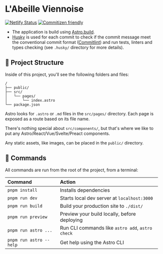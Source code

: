 # L'Abeille Viennoise

[![Netlify Status](https://api.netlify.com/api/v1/badges/c6c2a8c9-6270-4c1d-8aef-de809f2c966e/deploy-status)](https://app.netlify.com/sites/labeilleviennoise/deploys)
[![Commitizen friendly](https://img.shields.io/badge/commitizen-friendly-brightgreen.svg)](http://commitizen.github.io/cz-cli/)

- The application is build using [Astro.build](https://astro.build/).
- [Husky](https://typicode.github.io/husky/#/) is used for each commit to check if the commit message meet the
  conventional commit format ([Commitlint](https://github.com/conventional-changelog/commitlint)) and run tests,
  linters and types checking (see `.husky/` directory for more details).

## 🚀 Project Structure

Inside of this project, you'll see the following folders and files:

```
/
├── public/
├── src/
│   └── pages/
│       └── index.astro
└── package.json
```

Astro looks for `.astro` or `.md` files in the `src/pages/` directory. Each page is exposed as a route based on its file name.

There's nothing special about `src/components/`, but that's where we like to put any Astro/React/Vue/Svelte/Preact components.

Any static assets, like images, can be placed in the `public/` directory.

## 🧞 Commands

All commands are run from the root of the project, from a terminal:

| Command                 | Action                                           |
| :---------------------- | :----------------------------------------------- |
| `pnpm install`          | Installs dependencies                            |
| `pnpm run dev`          | Starts local dev server at `localhost:3000`      |
| `pnpm run build`        | Build your production site to `./dist/`          |
| `pnpm run preview`      | Preview your build locally, before deploying     |
| `pnpm run astro ...`    | Run CLI commands like `astro add`, `astro check` |
| `pnpm run astro --help` | Get help using the Astro CLI                     |

